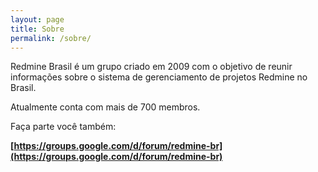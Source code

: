 ```yaml
---
layout: page
title: Sobre
permalink: /sobre/
---
```


Redmine Brasil é um grupo criado em 2009 com o objetivo de reunir informações sobre o sistema de gerenciamento de projetos Redmine no Brasil.

Atualmente conta com mais de 700 membros.

Faça parte você também:

**[https://groups.google.com/d/forum/redmine-br](https://groups.google.com/d/forum/redmine-br)**